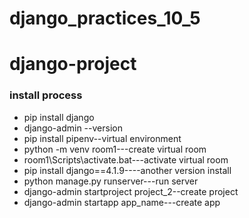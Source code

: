 # django_practices_10_5

# django-project

### install process

- pip install django
- django-admin --version
- pip install pipenv--virtual environment
- python -m venv room1---create virtual room
- room1\Scripts\activate.bat---activate virtual room
- pip install django==4.1.9----another version install
- python manage.py runserver---run server
- django-admin startproject project_2--create project
- django-admin startapp app_name---create app
